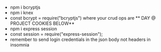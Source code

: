 - npm i bcryptjs
- npm i knex
- const bcrypt = require("bcryptjs") where your crud ops are
  ** DAY @ PROJECT COOKIES BELOW**
- npm i express session
- const session = require("express-session");
- remember to send login credentials in the json body not headers in insomnia

